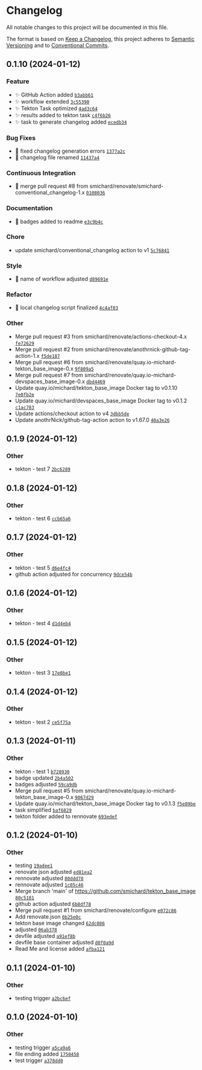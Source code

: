 # Changelog

All notable changes to this project will be documented in this file.

The format is based on [Keep a Changelog](https://keepachangelog.com/en/1.0.0/), this project adheres to [Semantic Versioning](https://semver.org/spec/v2.0.0.html) and to [Conventional Commits](https://www.conventionalcommits.org/en/v1.0.0/).

## 0.1.10 (2024-01-12)

### Feature
- :sparkles: GitHub Action added [`b3abb61`](/commit/b3abb61)
- :sparkles: workflow extended [`3c55390`](/commit/3c55390)
- :sparkles: Tekton Task optimized [`4ad3c64`](/commit/4ad3c64)
- :sparkles: results added to tekton task [`c4f6b26`](/commit/c4f6b26)
- :sparkles: task to generate changelog added [`ecedb34`](/commit/ecedb34)

### Bug Fixes
- :bug: fixed changelog generation errors [`1377a2c`](/commit/1377a2c)
- :art: changelog file renamed [`11437a4`](/commit/11437a4)

### Continuous Integration
- :robot: merge pull request #8 from smichard/renovate/smichard-conventional_changelog-1.x [`0108036`](/commit/0108036)

### Documentation
- :art: badges added to readme [`e3c9b4c`](/commit/e3c9b4c)

### Chore
- update smichard/conventional_changelog action to v1 [`5c76841`](/commit/5c76841)

### Style
- :art: name of workflow adjusted [`d89691e`](/commit/d89691e)

### Refactor
- :art: local changelog script finalized [`4c4af03`](/commit/4c4af03)

### Other
- Merge pull request #3 from smichard/renovate/actions-checkout-4.x [`fe72629`](/commit/fe72629)
- Merge pull request #2 from smichard/renovate/anothrnick-github-tag-action-1.x [`f5de187`](/commit/f5de187)
- Merge pull request #6 from smichard/renovate/quay.io-michard-tekton_base_image-0.x [`9f809a5`](/commit/9f809a5)
- Merge pull request #7 from smichard/renovate/quay.io-michard-devspaces_base_image-0.x [`dbd4469`](/commit/dbd4469)
- Update quay.io/michard/tekton_base_image Docker tag to v0.1.10 [`7e0fb2e`](/commit/7e0fb2e)
- Update quay.io/michard/devspaces_base_image Docker tag to v0.1.2 [`c1ac783`](/commit/c1ac783)
- Update actions/checkout action to v4 [`3dbb5de`](/commit/3dbb5de)
- Update anothrNick/github-tag-action action to v1.67.0 [`40a3e26`](/commit/40a3e26)

## 0.1.9 (2024-01-12)

### Other
- tekton - test 7 [`2bc6289`](/commit/2bc6289)

## 0.1.8 (2024-01-12)

### Other
- tekton - test 6 [`ccb65a6`](/commit/ccb65a6)

## 0.1.7 (2024-01-12)

### Other
- tekton - test 5 [`d6e4fc4`](/commit/d6e4fc4)
- github action adjusted for concurrency [`9dce54b`](/commit/9dce54b)

## 0.1.6 (2024-01-12)

### Other
- tekton - test 4 [`d1d4eb4`](/commit/d1d4eb4)

## 0.1.5 (2024-01-12)

### Other
- tekton - test 3 [`17e0be1`](/commit/17e0be1)

## 0.1.4 (2024-01-12)

### Other
- tekton - test 2 [`ce5f75a`](/commit/ce5f75a)

## 0.1.3 (2024-01-11)

### Other
- tekton - test 1 [`b728930`](/commit/b728930)
- badge updated [`2b4a502`](/commit/2b4a502)
- badges adjusted [`59ca9db`](/commit/59ca9db)
- Merge pull request #5 from smichard/renovate/quay.io-michard-tekton_base_image-0.x [`9067d29`](/commit/9067d29)
- Update quay.io/michard/tekton_base_image Docker tag to v0.1.3 [`f5e89be`](/commit/f5e89be)
- task simplified [`baf6829`](/commit/baf6829)
- tekton folder added to rennovate [`693edef`](/commit/693edef)

## 0.1.2 (2024-01-10)

### Other
- testing [`19adee1`](/commit/19adee1)
- renovate json adjusted [`ed81ea2`](/commit/ed81ea2)
- rennovate adjusted [`80ddd78`](/commit/80ddd78)
- rennovate adjusted [`1c05c46`](/commit/1c05c46)
- Merge branch 'main' of https://github.com/smichard/tekton_base_image [`80c5181`](/commit/80c5181)
- github action adjusted [`6b8df78`](/commit/6b8df78)
- Merge pull request #1 from smichard/renovate/configure [`e072c86`](/commit/e072c86)
- Add renovate.json [`0b25e0c`](/commit/0b25e0c)
- tekton base image changed [`62dc086`](/commit/62dc086)
- adjusted [`06ab378`](/commit/06ab378)
- devfile adjusted [`a91ef8b`](/commit/a91ef8b)
- devfile base container adjusted [`d0f0a9d`](/commit/d0f0a9d)
- Read Me and license added [`afba121`](/commit/afba121)

## 0.1.1 (2024-01-10)

### Other
- testing trigger [`a2bc6ef`](/commit/a2bc6ef)

## 0.1.0 (2024-01-10)

### Other
- testing trigger [`a5ca9a6`](/commit/a5ca9a6)
- file ending added [`1750458`](/commit/1750458)
- test trigger [`a378dd0`](/commit/a378dd0)

